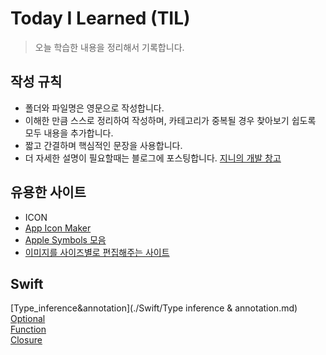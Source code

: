 # Today I Learned (TIL)

> 오늘 학습한 내용을 정리해서 기록합니다.

## 작성 규칙

- 폴더와 파일명은 영문으로 작성합니다.
- 이해한 만큼 스스로 정리하여 작성하며, 카테고리가 중복될 경우 찾아보기 쉽도록 모두 내용을 추가합니다.
- 짧고 간결하며 핵심적인 문장을 사용합니다.
- 더 자세한 설명이 필요할때는 블로그에 포스팅합니다. [지니의 개발 창고](https://coding-sojin2.tistory.com/)


## 유용한 사이트
-  ICON
  - [App Icon Maker](https://appiconmaker.co/)
  - [Apple Symbols 모음](https://developer.apple.com/sf-symbols/)   
  - [이미지를 사이즈별로 편집해주는 사이트](https://appicon.co)



## Swift
[Type_inference&annotation](./Swift/Type inference & annotation.md)   
[Optional](./Swift/Optional/Optional.md)   
[Function](./Swift/Function/Function.md)   
[Closure](./Swift/Closure/Closure.md)   
